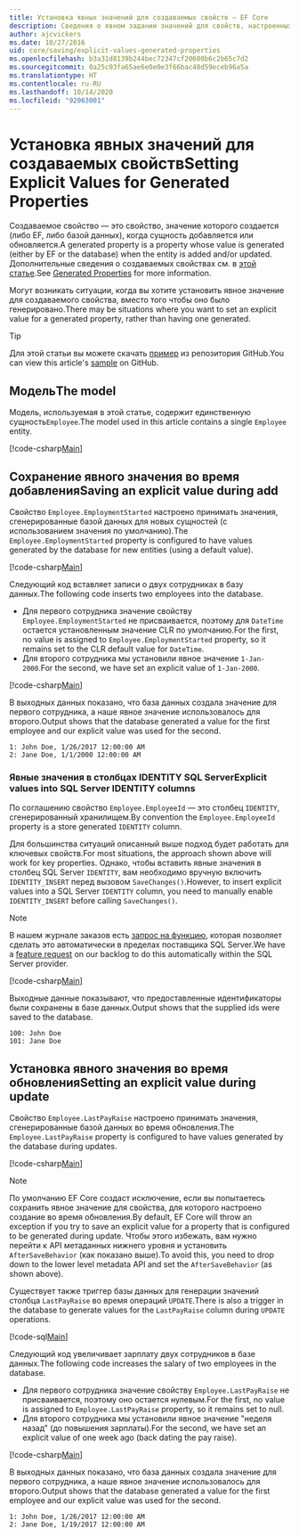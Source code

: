 ```yaml
---
title: Установка явных значений для создаваемых свойств — EF Core
description: Сведения о явном задании значений для свойств, настроенных как созданные с помощью Entity Framework Core
author: ajcvickers
ms.date: 10/27/2016
uid: core/saving/explicit-values-generated-properties
ms.openlocfilehash: b3a31d8139b244bec72347cf20600b6c2b65c7d2
ms.sourcegitcommit: 0a25c03fa65ae6e0e0e3f66bac48d59eceb96a5a
ms.translationtype: HT
ms.contentlocale: ru-RU
ms.lasthandoff: 10/14/2020
ms.locfileid: "92063001"
---
```

# <a name="setting-explicit-values-for-generated-properties"></a><span data-ttu-id="3280f-103">Установка явных значений для создаваемых свойств</span><span class="sxs-lookup"><span data-stu-id="3280f-103">Setting Explicit Values for Generated Properties</span></span>

<span data-ttu-id="3280f-104">Создаваемое свойство — это свойство, значение которого создается (либо EF, либо базой данных), когда сущность добавляется или обновляется.</span><span class="sxs-lookup"><span data-stu-id="3280f-104">A generated property is a property whose value is generated (either by EF or the database) when the entity is added and/or updated.</span></span> <span data-ttu-id="3280f-105">Дополнительные сведения о создаваемых свойствах см. в [этой статье](xref:core/modeling/generated-properties).</span><span class="sxs-lookup"><span data-stu-id="3280f-105">See [Generated Properties](xref:core/modeling/generated-properties) for more information.</span></span>

<span data-ttu-id="3280f-106">Могут возникать ситуации, когда вы хотите установить явное значение для создаваемого свойства, вместо того чтобы оно было генерировано.</span><span class="sxs-lookup"><span data-stu-id="3280f-106">There may be situations where you want to set an explicit value for a generated property, rather than having one generated.</span></span>

> [!TIP]
> <span data-ttu-id="3280f-107">Для этой статьи вы можете скачать [пример](https://github.com/dotnet/EntityFramework.Docs/tree/master/samples/core/Saving/ExplicitValuesGenerateProperties/) из репозитория GitHub.</span><span class="sxs-lookup"><span data-stu-id="3280f-107">You can view this article's [sample](https://github.com/dotnet/EntityFramework.Docs/tree/master/samples/core/Saving/ExplicitValuesGenerateProperties/) on GitHub.</span></span>

## <a name="the-model"></a><span data-ttu-id="3280f-108">Модель</span><span class="sxs-lookup"><span data-stu-id="3280f-108">The model</span></span>

<span data-ttu-id="3280f-109">Модель, используемая в этой статье, содержит единственную сущность`Employee`.</span><span class="sxs-lookup"><span data-stu-id="3280f-109">The model used in this article contains a single `Employee` entity.</span></span>

[!code-csharp[Main](../../../samples/core/Saving/ExplicitValuesGenerateProperties/Employee.cs#Sample)]

## <a name="saving-an-explicit-value-during-add"></a><span data-ttu-id="3280f-110">Сохранение явного значения во время добавления</span><span class="sxs-lookup"><span data-stu-id="3280f-110">Saving an explicit value during add</span></span>

<span data-ttu-id="3280f-111">Свойство `Employee.EmploymentStarted` настроено принимать значения, сгенерированные базой данных для новых сущностей (с использованием значения по умолчанию).</span><span class="sxs-lookup"><span data-stu-id="3280f-111">The `Employee.EmploymentStarted` property is configured to have values generated by the database for new entities (using a default value).</span></span>

[!code-csharp[Main](../../../samples/core/Saving/ExplicitValuesGenerateProperties/EmployeeContext.cs#EmploymentStarted)]

<span data-ttu-id="3280f-112">Следующий код вставляет записи о двух сотрудниках в базу данных.</span><span class="sxs-lookup"><span data-stu-id="3280f-112">The following code inserts two employees into the database.</span></span>

* <span data-ttu-id="3280f-113">Для первого сотрудника значение свойству `Employee.EmploymentStarted` не присваивается, поэтому для `DateTime` остается установленным значение CLR по умолчанию.</span><span class="sxs-lookup"><span data-stu-id="3280f-113">For the first, no value is assigned to `Employee.EmploymentStarted` property, so it remains set to the CLR default value for `DateTime`.</span></span>
* <span data-ttu-id="3280f-114">Для второго сотрудника мы установили явное значение `1-Jan-2000`.</span><span class="sxs-lookup"><span data-stu-id="3280f-114">For the second, we have set an explicit value of `1-Jan-2000`.</span></span>

[!code-csharp[Main](../../../samples/core/Saving/ExplicitValuesGenerateProperties/Sample.cs#EmploymentStarted)]

<span data-ttu-id="3280f-115">В выходных данных показано, что база данных создала значение для первого сотрудника, а наше явное значение использовалось для второго.</span><span class="sxs-lookup"><span data-stu-id="3280f-115">Output shows that the database generated a value for the first employee and our explicit value was used for the second.</span></span>

```output
1: John Doe, 1/26/2017 12:00:00 AM
2: Jane Doe, 1/1/2000 12:00:00 AM
```

### <a name="explicit-values-into-sql-server-identity-columns"></a><span data-ttu-id="3280f-116">Явные значения в столбцах IDENTITY SQL Server</span><span class="sxs-lookup"><span data-stu-id="3280f-116">Explicit values into SQL Server IDENTITY columns</span></span>

<span data-ttu-id="3280f-117">По соглашению свойство `Employee.EmployeeId` — это столбец `IDENTITY`, сгенерированный хранилищем.</span><span class="sxs-lookup"><span data-stu-id="3280f-117">By convention the `Employee.EmployeeId` property is a store generated `IDENTITY` column.</span></span>

<span data-ttu-id="3280f-118">Для большинства ситуаций описанный выше подход будет работать для ключевых свойств.</span><span class="sxs-lookup"><span data-stu-id="3280f-118">For most situations, the approach shown above will work for key properties.</span></span> <span data-ttu-id="3280f-119">Однако, чтобы вставить явные значения в столбец SQL Server `IDENTITY`, вам необходимо вручную включить `IDENTITY_INSERT` перед вызовом `SaveChanges()`.</span><span class="sxs-lookup"><span data-stu-id="3280f-119">However, to insert explicit values into a SQL Server `IDENTITY` column, you need to manually enable `IDENTITY_INSERT` before calling `SaveChanges()`.</span></span>

> [!NOTE]
> <span data-ttu-id="3280f-120">В нашем журнале заказов есть [запрос на функцию](https://github.com/aspnet/EntityFramework/issues/703), которая позволяет сделать это автоматически в пределах поставщика SQL Server.</span><span class="sxs-lookup"><span data-stu-id="3280f-120">We have a [feature request](https://github.com/aspnet/EntityFramework/issues/703) on our backlog to do this automatically within the SQL Server provider.</span></span>

[!code-csharp[Main](../../../samples/core/Saving/ExplicitValuesGenerateProperties/Sample.cs#EmployeeId)]

<span data-ttu-id="3280f-121">Выходные данные показывают, что предоставленные идентификаторы были сохранены в базе данных.</span><span class="sxs-lookup"><span data-stu-id="3280f-121">Output shows that the supplied ids were saved to the database.</span></span>

```output
100: John Doe
101: Jane Doe
```

## <a name="setting-an-explicit-value-during-update"></a><span data-ttu-id="3280f-122">Установка явного значения во время обновления</span><span class="sxs-lookup"><span data-stu-id="3280f-122">Setting an explicit value during update</span></span>

<span data-ttu-id="3280f-123">Свойство `Employee.LastPayRaise` настроено принимать значения, сгенерированные базой данных во время обновления.</span><span class="sxs-lookup"><span data-stu-id="3280f-123">The `Employee.LastPayRaise` property is configured to have values generated by the database during updates.</span></span>

[!code-csharp[Main](../../../samples/core/Saving/ExplicitValuesGenerateProperties/EmployeeContext.cs#LastPayRaise)]

> [!NOTE]
> <span data-ttu-id="3280f-124">По умолчанию EF Core создаст исключение, если вы попытаетесь сохранить явное значение для свойства, для которого настроено создание во время обновления.</span><span class="sxs-lookup"><span data-stu-id="3280f-124">By default, EF Core will throw an exception if you try to save an explicit value for a property that is configured to be generated during update.</span></span> <span data-ttu-id="3280f-125">Чтобы этого избежать, вам нужно перейти к API метаданных нижнего уровня и установить `AfterSaveBehavior` (как показано выше).</span><span class="sxs-lookup"><span data-stu-id="3280f-125">To avoid this, you need to drop down to the lower level metadata API and set the `AfterSaveBehavior` (as shown above).</span></span>

<span data-ttu-id="3280f-126">Существует также триггер базы данных для генерации значений столбца `LastPayRaise` во время операций `UPDATE`.</span><span class="sxs-lookup"><span data-stu-id="3280f-126">There is also a trigger in the database to generate values for the `LastPayRaise` column during `UPDATE` operations.</span></span>

[!code-sql[Main](../../../samples/core/Saving/ExplicitValuesGenerateProperties/employee_UPDATE.sql)]

<span data-ttu-id="3280f-127">Следующий код увеличивает зарплату двух сотрудников в базе данных.</span><span class="sxs-lookup"><span data-stu-id="3280f-127">The following code increases the salary of two employees in the database.</span></span>

* <span data-ttu-id="3280f-128">Для первого сотрудника значение свойству `Employee.LastPayRaise` не присваивается, поэтому оно остается нулевым.</span><span class="sxs-lookup"><span data-stu-id="3280f-128">For the first, no value is assigned to `Employee.LastPayRaise` property, so it remains set to null.</span></span>
* <span data-ttu-id="3280f-129">Для второго сотрудника мы установили явное значение "неделя назад" (до повышения зарплаты).</span><span class="sxs-lookup"><span data-stu-id="3280f-129">For the second, we have set an explicit value of one week ago (back dating the pay raise).</span></span>

[!code-csharp[Main](../../../samples/core/Saving/ExplicitValuesGenerateProperties/Sample.cs#LastPayRaise)]

<span data-ttu-id="3280f-130">В выходных данных показано, что база данных создала значение для первого сотрудника, а наше явное значение использовалось для второго.</span><span class="sxs-lookup"><span data-stu-id="3280f-130">Output shows that the database generated a value for the first employee and our explicit value was used for the second.</span></span>

```output
1: John Doe, 1/26/2017 12:00:00 AM
2: Jane Doe, 1/19/2017 12:00:00 AM
```
